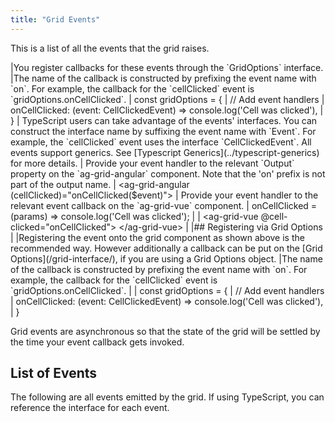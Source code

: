 ```yaml
---
title: "Grid Events"
---
```


This is a list of all the events that the grid raises.

<framework-specific-section frameworks="javascript">
|You register callbacks for these events through the `GridOptions` interface.
|The name of the callback is constructed by prefixing the event name with `on`. For example, the callback for the `cellClicked` event is `gridOptions.onCellClicked`.
</framework-specific-section>

<framework-specific-section frameworks="javascript">
<snippet transform={false}>
| const gridOptions = {
|     // Add event handlers
|     onCellClicked: (event: CellClickedEvent) => console.log('Cell was clicked'),
| }
</snippet>
</framework-specific-section>

<framework-specific-section frameworks="javascript">
<note>
| TypeScript users can take advantage of the events' interfaces. You can construct the interface name by suffixing the event name with `Event`. For example, the `cellClicked` event uses the interface `CellClickedEvent`. All events support generics. See [Typescript Generics](../typescript-generics) for more details.
</note>
</framework-specific-section>


<framework-specific-section frameworks="angular">
| Provide your event handler to the relevant `Output` property on the `ag-grid-angular` component. Note that the 'on' prefix is not part of the output name.
</framework-specific-section>

<framework-specific-section frameworks="angular">
<snippet transform={false} language="html">
| &lt;ag-grid-angular (cellClicked)="onCellClicked($event)">
</snippet>
</framework-specific-section>

<framework-specific-section frameworks="vue">
| Provide your event handler to the relevant event callback on the `ag-grid-vue` component.
</framework-specific-section>

<framework-specific-section frameworks="vue">
<snippet transform={false} language="jsx">
| onCellClicked = (params) => console.log('Cell was clicked');
|
| &lt;ag-grid-vue @cell-clicked="onCellClicked"> &lt;/ag-grid-vue> 
</snippet>
</framework-specific-section>

<framework-specific-section frameworks="javascript">
|
|## Registering via Grid Options
|
|Registering the event onto the grid component as shown above is the recommended way. However additionally a callback can be put on the [Grid Options](/grid-interface/), if you are using a Grid Options object.
|The name of the callback is constructed by prefixing the event name with `on`. For example, the callback for the `cellClicked` event is `gridOptions.onCellClicked`.
|
</framework-specific-section>

<framework-specific-section frameworks="javascript">
<snippet transform={false}>
| const gridOptions = {
|     // Add event handlers
|     onCellClicked: (event: CellClickedEvent) => console.log('Cell was clicked'),
| }
</snippet>
</framework-specific-section>

Grid events are asynchronous so that the state of the grid will be settled by the time your event callback gets invoked.

## List of Events

The following are all events emitted by the grid. If using TypeScript, you can reference the interface for each event.

<api-documentation source='events.json' ></api-documentation>
